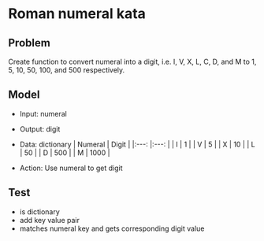 # Roman numeral kata

## Problem

Create function to convert numeral into a digit, i.e. I, V, X, L, C, D, and M to 1, 5, 10, 50, 100, and 500 respectively.

## Model
- Input:  numeral
- Output: digit
- Data: dictionary
  | Numeral | Digit  |
  |:---:    |:---:   |
  | I | 1 |
  | V | 5 |
  | X | 10 |
  | L | 50 |
  | D | 500 |
  | M | 1000 |

- Action: Use numeral to get digit

## Test
- is dictionary
- add key value pair
- matches numeral key and gets corresponding digit value